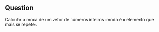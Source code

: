 ## Question

Calcular a moda de um vetor de números inteiros (moda é o elemento que mais se repete).
